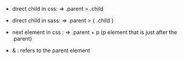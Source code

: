* direct child in css:
=>  .parent > .child

* direct child in sass:
=> .parent > { .child }

* next element in css :
=> .parent + p
(p element that is just after the .parent)

* & : refers to the parent element
